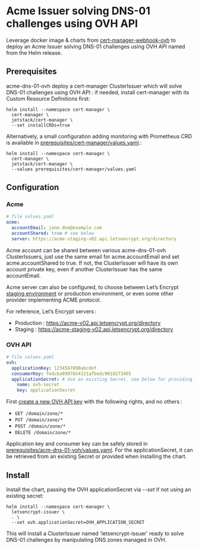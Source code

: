# Acme Issuer solving DNS-01 challenges using OVH API

Leverage docker image & charts from [cert-manager-webhook-ovh](https://github.com/baarde/cert-manager-webhook-ovh) to
deploy an Acme Issuer solving DNS-01 challenges using OVH API named from the Helm release.

## Prerequisites

acme-dns-01-ovh deploy a cert-manager ClusterIssuer which will solve DNS-01 challenges using OVH API : if needed,
install cert-manager with its Custom Resource Definitions first:

```shell
helm install --namespace cert-manager \
  cert-manager \
  jetstack/cert-manager \
  --set installCRDs=true
```

Alternatively, a small configuration adding monitoring with Prometheus CRD is available in 
[prerequisites/cert-manager/values.yaml](../cert-manager/values.yaml).:

```shell
helm install --namespace cert-manager \
  cert-manager \
  jetstack/cert-manager \
  --values prerequisites/cert-manager/values.yaml
```

## Configuration

### Acme

```yaml
# file values.yaml
acme:
  accountEmail: jane.doe@example.com
  accountShared: true # see below
  server: https://acme-staging-v02.api.letsencrypt.org/directory
```

Acme account can be shared between various acme-dns-01-ovh ClusterIssuers, just use the same email for 
acme.accountEmail and set acme.accountShared to true.
If not, the ClusterIssuer will have its own account private key,
even if another ClusterIssuer has the same accountEmail.

Acme server can also be configured, to choose between Let’s Encrypt 
[staging environment](https://letsencrypt.org/docs/staging-environment/) or production environment,
or even some other provider implementing ACME protocol.

For reference, Let’s Encrypt servers :
  * Production : https://acme-v02.api.letsencrypt.org/directory
  * Staging : https://acme-staging-v02.api.letsencrypt.org/directory

### OVH API

```yaml
# file values.yaml
ovh:
  applicationKey: 1234567890abcdef
  consumerKey: fedcba0987654321afbedc9018273465
  applicationSecret: # Use an existing Secret, see below for providing applicationSecret when installing the chart.
    name: ovh-secret
    key: applicationSecret
```

First [create a new OVH API key](https://docs.ovh.com/gb/en/customer/first-steps-with-ovh-api/) with the following
rights, and no others :
   * `GET /domain/zone/*`
   * `PUT /domain/zone/*`
   * `POST /domain/zone/*`
   * `DELETE /domain/zone/*`

Application key and consumer key can be safely stored in [prerequisites/acm-dns-01-voh/values.yaml](./values.yaml).
For the applicationSecret, it can be retrieved from an existing Secret or provided when installing the chart.

## Install

Install the chart, passing the OVH applicationSecret via _--set_ if not using an existing secret:

```shell
helm install --namespace cert-manager \
  letsencrypt-issuer \
  . \
  --set ovh.applicationSecret=OVH_APPLICATION_SECRET
```

This will install a ClusterIssuer named 'letsencrypt-issuer' ready to solve DNS-01 challenges by manipulating DNS 
zones managed in OVH.
